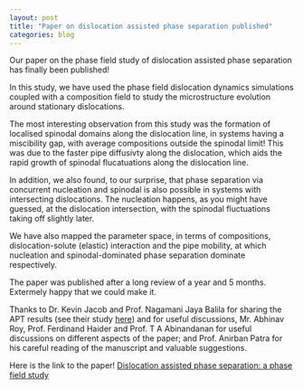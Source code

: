 ```yaml
---
layout: post
title: "Paper on dislocation assisted phase separation published"
categories: blog
---
```


Our paper on the phase field study of dislocation assisted phase separation has finally been published! 

In this study, we have used the phase field dislocation dynamics simulations coupled with a 
composition field to study the microstructure evolution around stationary dislocations. 

The most interesting observation from this study was the formation of localised spinodal domains 
along the dislocation line, in systems having a miscibility gap, with average compositions 
outside the spinodal limit! This was due to the faster pipe diffusivty along the dislocation, 
which aids the rapid growth of spinodal flucatuations along the dislocation line. 

In addition, we also found, to our surprise, that phase separation via concurrent nucleation and 
spinodal is also possible in systems with intersecting dislocations. The nucleation happens, as 
you might have guessed, at the dislocation intersection, with the spinodal fluctuations taking 
off slightly later. 

We have also mapped the parameter space, in terms of compositions, dislocation-solute (elastic) 
interaction and the pipe mobility, at which nucleation and spinodal-dominated phase separation 
dominate respectively.

The paper was published after a long review of a year and 5 months. Extermely happy that we could make it.

Thanks to Dr. Kevin Jacob and Prof. Nagamani Jaya Balila for sharing the APT results (see their study [here](https://doi.org/10.1016/j.mtla.2022.101358)) 
and for useful discussions, Mr. Abhinav Roy, Prof. Ferdinand Haider and Prof. T A Abinandanan for
useful discussions on different aspects of the paper; and Prof. Anirban Patra for his careful 
reading of the manuscript and valuable suggestions.

Here is the link to the paper! [Dislocation assisted phase separation: a phase field study](https://doi.org/10.1016/j.actamat.2022.118529)

